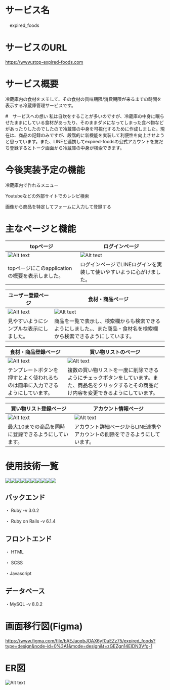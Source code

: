 # サービス名
　expired_foods

# サービスのURL
https://www.stop-expired-foods.com

# サービス概要
 冷蔵庫内の食材をメモして、その食材の賞味期限/消費期限が来るまでの時間を表示する冷蔵庫管理サービスです。

 #　サービスへの想い
 私は自炊をすることが多いのですが、冷蔵庫の中身に眠らせたままにしている食材があったり、そのままダメになってしまった食べ物などがあったりしたのでしたので冷蔵庫の中身を可視化するために作成しました。現在は、商品の記録のみですが、段階的に新機能を実装して利便性を向上させようと思っています。また、LINEと連携してexpired-foodsの公式アカウントを友だち登録するとトーク画面から冷蔵庫の中身が検索できます。

# 今後実装予定の機能
  冷蔵庫内で作れるメニュー

  Youtubeなどの外部サイトでのレシピ検索

  画像から商品を特定してフォームに入力して登録する

# 主なページと機能
 | topページ | ログインページ |
 | --- | --- |
 | ![Alt text](https://i.gyazo.com/2e1a65f89b2d78e8aa9519d0319823b6.png) | ![Alt text](https://i.gyazo.com/fd517836b905953862922e4881031545.png) |
 | topページにこのapplicationの概要を表示しました。 | ログインページでLINEログインを実装して使いやすいように心がけました。 |

 | ユーザー登録ページ | 食材・商品ページ|
 | --- | --- |
 | ![Alt text](https://i.gyazo.com/ad41c321e3ce8343509aa05c8a414681.png) | ![Alt text](https://i.gyazo.com/13ac69a9bbc21ca9ea74887c0d4a12d3.png) |
 | 見やすいようにシンプルな表示にしました。 | 商品を一覧で表示し、検索欄からも検索できるようにしました。、また商品・食材名を検索欄から検索できるようにしています。 |

 | 食材・商品登録ページ | 買い物リストのページ |
 | --- | --- |
 | ![Alt text](https://i.gyazo.com/017d1d8c8b8d403c46df889516e16e51.png) | ![Alt text](https://i.gyazo.com/97f852fe4dea0d00e5ba15fd35375bd9.png) |
 | テンプレートボタンを押すとよく使われるものは簡単に入力できるようにしています。 | 複数の買い物リストを一度に削除できるようにチェックボタンをしています。また、商品名をクリックするとその商品だけ内容を変更できるようにしています。 |

 | 買い物リスト登録ページ | アカウント情報ページ |
 | --- | --- |
 | ![Alt text](https://i.gyazo.com/bad03b3a9bf69a361d525bac91f88dee.png) | ![Alt text](https://i.gyazo.com/067c4ae5212f65a1f6f8925706e8ec3a.png) |
 | 最大10までの商品を同時に登録できるようにしています。| アカウント詳細ページからLINE連携やアカウントの削除をできるようにしています。 |
# 使用技術一覧
<img src="https://img.shields.io/badge/-Ruby-CC342D.svg?logo=ruby&style=plastic"><img src="https://img.shields.io/badge/-Rails-CC0000.svg?logo=rails&style=plastic"><img src="https://img.shields.io/badge/-Javascript-F7DF1E.svg?logo=javascript&style=plastic"><img src="https://img.shields.io/badge/-Node.js-339933.svg?logo=node.js&style=plastic"><img src="https://img.shields.io/badge/-Mysql-4479A1.svg?logo=mysql&style=plastic"><img src="https://img.shields.io/badge/-Yarn-2C8EBB.svg?logo=yarn&style=plastic"><img src="https://img.shields.io/badge/-Line-00C300.svg?logo=line&style=plastic"><img src="https://img.shields.io/badge/-Nginx-269539.svg?logo=nginx&style=plastic"><img src="https://img.shields.io/badge/-Amazon%20aws-232F3E.svg?logo=amazon-aws&style=plastic"><img src="https://img.shields.io/badge/-Amazon%20aws%20EC2-232F3E.svg?logo=amazon-aws&style=plastic">

## バックエンド
・ Ruby -v 3.0.2

・ Ruby on Rails -v 6.1.4
## フロントエンド
・ HTML

・ SCSS

・Javascript

## データベース
・MySQL -v 8.0.2


# 画面移行図(Figma)
https://www.figma.com/file/bAEJaoqbJOAX6yf0uEZz75/expired_foods?type=design&node-id=0%3A1&mode=design&t=zGEZgn14ElDN3Vfg-1

# ER図
![Alt text](https://i.gyazo.com/5a8b2fe3172f273e10274c05ccc62833.png)